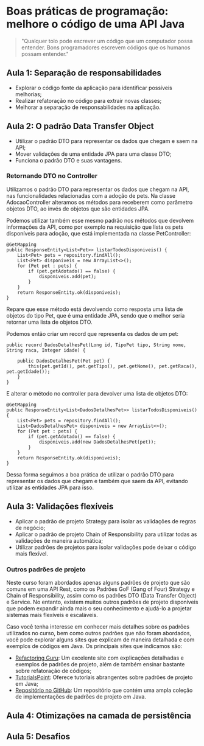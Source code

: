 # Boas práticas de programação: melhore o código de uma API Java

> "Qualquer tolo pode escrever um código que um computador possa entender. Bons programadores escrevem códigos que os humanos possam entender."


## Aula 1: Separação de responsabilidades

- Explorar o código fonte da aplicação para identificar possíveis melhorias;
- Realizar refatoração no código para extrair novas classes;
- Melhorar a separação de responsabilidades na aplicação.

## Aula 2: O padrão Data Transfer Object

- Utilizar o padrão DTO para representar os dados que chegam e saem na API;
- Mover validações de uma entidade JPA para uma classe DTO;
- Funciona o padrão DTO e suas vantagens.

### Retornando DTO no Controller

Utilizamos o padrão DTO para representar os dados que chegam na API, nas funcionalidades relacionadas com a adoção de pets. Na classe AdocaoController alteramos os métodos para receberem como parâmetro objetos DTO, ao invés de objetos que são entidades JPA.

Podemos utilizar também esse mesmo padrão nos métodos que devolvem informações da API, como por exemplo na requisição que lista os pets disponíveis para adoção, que está implementada na classe PetController:

```
@GetMapping
public ResponseEntity<List<Pet>> listarTodosDisponiveis() {
    List<Pet> pets = repository.findAll();
    List<Pet> disponiveis = new ArrayList<>();
    for (Pet pet : pets) {
        if (pet.getAdotado() == false) {
            disponiveis.add(pet);
        }
    }
    return ResponseEntity.ok(disponiveis);
}
```

Repare que esse método está devolvendo como resposta uma lista de objetos do tipo Pet, que é uma entidade JPA, sendo que o melhor seria retornar uma lista de objetos DTO.

Podemos então criar um record que representa os dados de um pet:

```
public record DadosDetalhesPet(Long id, TipoPet tipo, String nome, String raca, Integer idade) {

    public DadosDetalhesPet(Pet pet) {
        this(pet.getId(), pet.getTipo(), pet.getNome(), pet.getRaca(), pet.getIdade());
    }
}
```

E alterar o método no controller para devolver uma lista de objetos DTO:

```
@GetMapping
public ResponseEntity<List<DadosDetalhesPet>> listarTodosDisponiveis() {
    List<Pet> pets = repository.findAll();
    List<DadosDetalhesPet> disponiveis = new ArrayList<>();
    for (Pet pet : pets) {
        if (pet.getAdotado() == false) {
            disponiveis.add(new DadosDetalhesPet(pet));
        }
    }
    return ResponseEntity.ok(disponiveis);
}
```

Dessa forma seguimos a boa prática de utilizar o padrão DTO para representar os dados que chegam e também que saem da API, evitando utilizar as entidades JPA para isso.

## Aula 3: Validações flexíveis

- Aplicar o padrão de projeto Strategy para isolar as validações de regras de negócio;
- Aplicar o padrão de projeto Chain of Responsibility para utilizar todas as validações de maneira automática;
- Utilizar padrões de projetos para isolar validações pode deixar o código mais flexível.

### Outros padrões de projeto

Neste curso foram abordados apenas alguns padrões de projeto que são comuns em uma API Rest, como os Padrões GoF (Gang of Four) Strategy e Chain of Responsibility, assim como os padrões DTO (Data Transfer Object) e Service. No entanto, existem muitos outros padrões de projeto disponíveis que podem expandir ainda mais o seu conhecimento e ajudá-lo a projetar sistemas mais flexíveis e escaláveis.

Caso você tenha interesse em conhecer mais detalhes sobre os padrões utilizados no curso, bem como outros padrões que não foram abordados, você pode explorar alguns sites que explicam de maneira detalhada e com exemplos de códigos em Java. Os principais sites que indicamos são:

- [Refactoring Guru](https://refactoring.guru/pt-br/design-patterns): Um excelente site com explicações detalhadas e exemplos de padrões de projeto, além de também ensinar bastante sobre refatoração de códigos;
- [TutorialsPoint](https://tutorialspoint.com/design_pattern/index.htm): Oferece tutoriais abrangentes sobre padrões de projeto em Java;
- [Repositório no GitHub](https://github.com/iluwatar/java-design-patterns): Um repositório que contém uma ampla coleção de implementações de padrões de projeto em Java.

## Aula 4: Otimizações na camada de persistência

## Aula 5: Desafios

